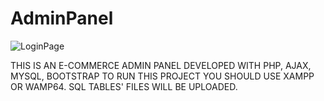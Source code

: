 
# AdminPanel
![LoginPage](https://user-images.githubusercontent.com/70219430/186894704-5f4c1fe4-3a37-4844-9461-117fc591d714.png)

THIS IS AN E-COMMERCE ADMIN PANEL DEVELOPED WITH PHP, AJAX, MYSQL, BOOTSTRAP
TO RUN THIS PROJECT YOU SHOULD USE XAMPP OR WAMP64. SQL TABLES' FILES WILL BE UPLOADED.
